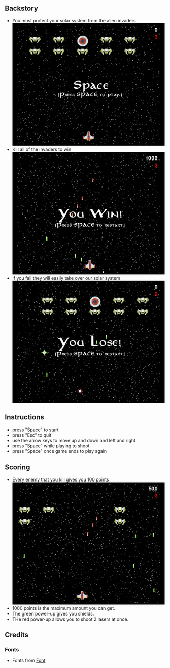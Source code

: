 
## Backstory
- You must protect your solar system from the alien invaders
![Image](Start_Screen.png)
- Kill all of the invaders to win
![Image](Win_Screen.png)
- If you fail they will easily take over our solar system
![Image](Lose_Screen.png)

## Instructions
- press "Space" to start
- press "Esc" to quit
- use the arrow keys to move up and down and left and right
- press "Space" while playing to shoot
- press "Space" once game ends to play again

## Scoring
- Every enemy that you kill gives you 100 points
![Image](Scoring.png)
- 1000 points is the maximum amount you can get.
- The green power-up gives you shields.
- THe red power-up allows you to shoot 2 lasers at once.

## Credits
### Fonts
- Fonts from [Font](https://www.1001fonts.com/aniron-font.html)
